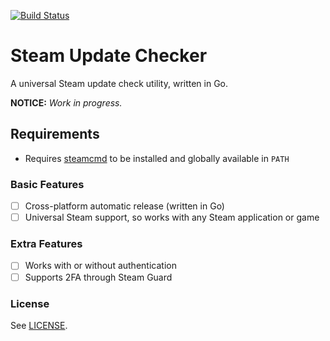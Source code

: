 [![Build Status](https://travis-ci.org/Didstopia/steam-update-checker.svg?branch=master)](https://travis-ci.org/Didstopia/steam-update-checker)

# Steam Update Checker

A universal Steam update check utility, written in Go.

**NOTICE:** _Work in progress._

## Requirements

- Requires [steamcmd](https://developer.valvesoftware.com/wiki/SteamCMD) to be installed and globally available in `PATH`

### Basic Features

- [ ] Cross-platform automatic release (written in Go)
- [ ] Universal Steam support, so works with any Steam application or game

### Extra Features

- [ ] Works with or without authentication
- [ ] Supports 2FA through Steam Guard

### License

See [LICENSE](LICENSE).
